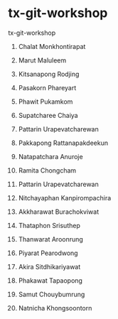 # tx-git-workshop

tx-git-workshop

1. Chalat Monkhontirapat

2. Marut Maluleem

3. Kitsanapong Rodjing

4. Pasakorn Phareyart

5. Phawit Pukamkom

6. Supatcharee Chaiya

7. Pattarin Urapevatcharewan

8. Pakkapong Rattanapakdeekun

9. Natapatchara Anuroje

10. Ramita Chongcham

11. Pattarin Urapevatcharewan

12. Nitchayaphan Kanpirompachira

13. Akkharawat Burachokviwat

14. Thataphon Srisuthep

15. Thanwarat Aroonrung

16. Piyarat Pearodwong

17. Akira Sitdhikariyawat

18. Phakawat Tapaopong

19. Samut Chouybumrung

20. Natnicha Khongsoontorn
